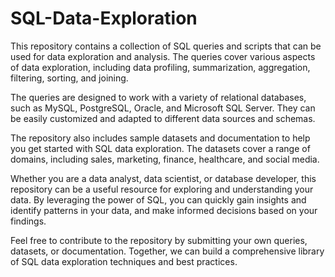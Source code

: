 # SQL-Data-Exploration
This repository contains a collection of SQL queries and scripts that can be used for data exploration and analysis. The queries cover various aspects of data exploration, including data profiling, summarization, aggregation, filtering, sorting, and joining.

The queries are designed to work with a variety of relational databases, such as MySQL, PostgreSQL, Oracle, and Microsoft SQL Server. They can be easily customized and adapted to different data sources and schemas.

The repository also includes sample datasets and documentation to help you get started with SQL data exploration. The datasets cover a range of domains, including sales, marketing, finance, healthcare, and social media.

Whether you are a data analyst, data scientist, or database developer, this repository can be a useful resource for exploring and understanding your data. By leveraging the power of SQL, you can quickly gain insights and identify patterns in your data, and make informed decisions based on your findings.

Feel free to contribute to the repository by submitting your own queries, datasets, or documentation. Together, we can build a comprehensive library of SQL data exploration techniques and best practices.
